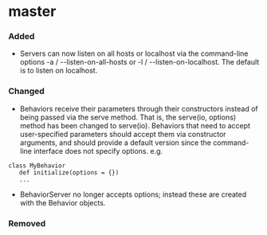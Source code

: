 # master

### Added
 * Servers can now listen on all hosts or localhost via the command-line options -a / --listen-on-all-hosts or -l / --listen-on-localhost.  The default is to listen on localhost.


### Changed
 * Behaviors receive their parameters through their constructors instead of being passed via the serve method.  That is,
  the serve(io, options) method has been changed to serve(io).  Behaviors that need to accept user-specified parameters
  should accept them via constructor arguments, and should provide a default version since the command-line interface
  does not specify options.  e.g.

```
class MyBehavior
   def initialize(options = {})
   ...
```

* BehaviorServer no longer accepts options; instead these are created with the Behavior objects.


### Removed



